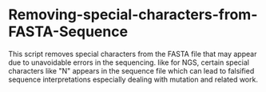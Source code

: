 # Removing-special-characters-from-FASTA-Sequence
This script removes special characters from the FASTA file that may appear due to unavoidable errors in the sequencing. like for NGS, certain special characters like "N" appears in the sequence file which can lead to falsified sequence interpretations especially dealing with mutation and related work. 
